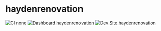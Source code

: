 # haydenrenovation

![CI none](https://img.shields.io/badge/ci-none-orange.svg)
[![Dashboard haydenrenovation](https://img.shields.io/badge/dashboard-haydenrenovation-yellow.svg)](https://dashboard.pantheon.io/sites/57885519-1706-4745-8dc7-46858fee4673#dev/code)
[![Dev Site haydenrenovation](https://img.shields.io/badge/site-haydenrenovation-blue.svg)](http://dev-haydenrenovation.pantheonsite.io/)
